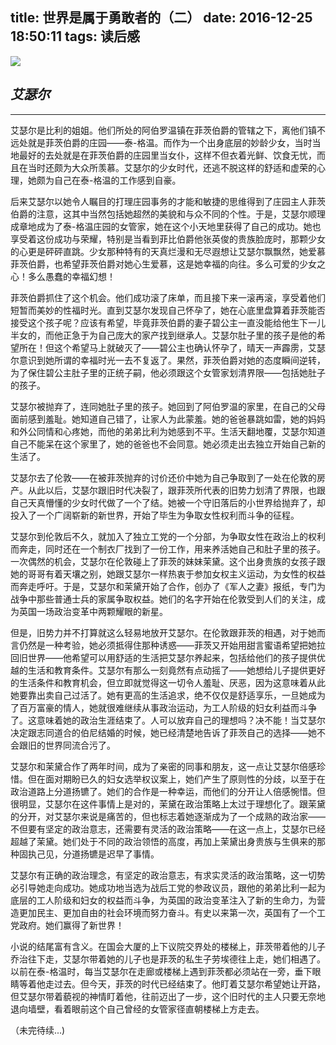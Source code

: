 title: 世界是属于勇敢者的（二）
date: 2016-12-25 18:50:11
tags: 读后感
---

![](http://upload-images.jianshu.io/upload_images/57855-4cff9e82998c2e2a.jpg?imageMogr2/auto-orient/strip%7CimageView2/2/w/1240)

## *艾瑟尔*
---
艾瑟尔是比利的姐姐。他们所处的阿伯罗温镇在菲茨伯爵的管辖之下，离他们镇不远处就是菲茨伯爵的庄园——泰-格温。而作为一个出身底层的妙龄少女，当时当地最好的去处就是在菲茨伯爵的庄园里当女仆，这样不但衣着光鲜、饮食无忧，而且在当时还颇为大众所羡慕。艾瑟尔的少女时代，还逃不脱这样的舒适和虚荣的心理，她颇为自己在泰-格温的工作感到自豪。

后来艾瑟尔以她令人瞩目的打理庄园事务的才能和敏捷的思维得到了庄园主人菲茨伯爵的注意，这其中当然包括她超然的美貌和与众不同的个性。于是，艾瑟尔顺理成章地成为了泰-格温庄园的女管家，她在这个小天地里获得了自己的成功。她也享受着这份成功与荣耀，特别是当看到菲比伯爵他张英俊的贵族脸庞时，那颗少女的心更是砰砰直跳。少女那种特有的天真烂漫和无尽遐想让艾瑟尔飘飘然，她爱慕菲茨伯爵，也希望菲茨伯爵对她心生爱慕，这是她幸福的向往。多么可爱的少女之心！多么愚蠢的幸福幻想！

菲茨伯爵抓住了这个机会。他们成功滚了床单，而且接下来一滚再滚，享受着他们短暂而美妙的性福时光。直到艾瑟尔发现自己怀孕了，她在心底里盘算着菲茨能否接受这个孩子呢？应该有希望，毕竟菲茨伯爵的妻子碧公主一直没能给他生下一儿半女的，而他正急于为自己庞大的家产找到继承人。艾瑟尔肚子里的孩子是他的希望所在！但这个希望马上就破灭了——碧公主也确认怀孕了，晴天一声霹雳，艾瑟尔意识到她所谓的幸福时光一去不复返了。果然，菲茨伯爵对她的态度瞬间逆转，为了保住碧公主肚子里的正统子嗣，他必须跟这个女管家划清界限——包括她肚子的孩子。

艾瑟尔被抛弃了，连同她肚子里的孩子。她回到了阿伯罗温的家里，在自己的父母面前感到羞耻。她知道自己错了，让家人为此蒙羞。她的爸爸暴跳如雷，她的妈妈和外公同情和心疼她，而他的弟弟比利为她感到不平。生活天翻地覆，艾瑟尔知道自己不能呆在这个家里了，她的爸爸也不会同意。她必须走出去独立开始自己新的生活了。

艾瑟尔去了伦敦——在被菲茨抛弃的讨价还价中她为自己争取到了一处在伦敦的房产。从此以后，艾瑟尔跟旧时代决裂了，跟菲茨所代表的旧势力划清了界限，也跟自己天真懵懂的少女时代做了一个了结。她被一个守旧落后的小世界给抛弃了，却投入了一个广阔崭新的新世界，开始了毕生为争取女性权利而斗争的征程。

艾瑟尔到伦敦后不久，就加入了独立工党的一个分部，为争取女性在政治上的权利而奔走，同时还在一个制衣厂找到了一份工作，用来养活她自己和肚子里的孩子。一次偶然的机会，艾瑟尔在伦敦碰上了菲茨的妹妹茉黛。这个出身贵族的女孩子跟她的哥哥有着天壤之别，她跟艾瑟尔一样热衷于参加女权主义运动，为女性的权益而奔走呼吁。于是，艾瑟尔和茉黛开始了合作，创办了《军人之妻》报纸，专门为战争中那些普通士兵的家属争取权益。她们的名字开始在伦敦受到人们的关注，成为英国一场政治变革中两颗耀眼的新星。

但是，旧势力并不打算就这么轻易地放开艾瑟尔。在伦敦跟菲茨的相遇，对于她而言仍然是一种考验，她必须抵得住那种诱惑——菲茨又开始用甜言蜜语希望把她拉回旧世界——他希望可以用舒适的生活把艾瑟尔养起来，包括给他们的孩子提供优越的生活和教育条件。艾瑟尔有那么一刻竟然有点动摇了——她想给儿子提供更好的生活条件和教育机会，但立即就觉得这一切令人羞耻、厌恶，因为这意味着从此她要靠出卖自己过活了。她有更高的生活追求，绝不仅仅是舒适享乐，一旦她成为了百万富豪的情人，她就很难继续从事政治运动，为工人阶级的妇女利益而斗争了。这意味着她的政治生涯结束了。人可以放弃自己的理想吗？决不能！当艾瑟尔决定跟志同道合的伯尼结婚的时候，她已经清楚地告诉了菲茨自己的选择——她不会跟旧的世界同流合污了。

艾瑟尔和茉黛合作了两年时间，成为了亲密的同事和朋友，这一点让艾瑟尔倍感珍惜。但在面对期盼已久的妇女选举权议案上，她们产生了原则性的分歧，以至于在政治道路上分道扬镳了。她们的合作是一种幸运，而他们的分开让人倍感惋惜。但很明显，艾瑟尔在这件事情上是对的，茉黛在政治策略上太过于理想化了。跟茉黛的分开，对艾瑟尔来说是痛苦的，但也标志着她逐渐成为了一个成熟的政治家——不但要有坚定的政治意志，还需要有灵活的政治策略——在这一点上，艾瑟尔已经超越了茉黛。她们处于不同的政治领悟的高度，再加上茉黛出身贵族与生俱来的那种固执己见，分道扬镳是迟早了事情。

艾瑟尔有正确的政治理念，有坚定的政治意志，有求实灵活的政治策略，这一切势必引导她走向成功。她成功地当选为战后工党的参政议员，跟他的弟弟比利一起为底层的工人阶级和妇女的权益而斗争，为英国的政治变革注入了新的生命力，为营造更加民主、更加自由的社会环境而努力奋斗。有史以来第一次，英国有了一个工党政府。她们赢得了新世界！

小说的结尾富有含义。在国会大厦的上下议院交界处的楼梯上，菲茨带着他的儿子乔治往下走，艾瑟尔带着她的儿子也是菲茨的私生子劳埃德往上走，她们相遇了。以前在泰-格温时，每当艾瑟尔在走廊或楼梯上遇到菲茨都必须站在一旁，垂下眼睛等着他走过去。但今天，菲茨的时代已经结束了。他盯着艾瑟尔希望她让开路，但艾瑟尔带着藐视的神情盯着他，往前迈出了一步，这个旧时代的主人只要无奈地退向墙壁，看着眼前这个自己曾经的女管家径直朝楼梯上方走去。

（未完待续...)